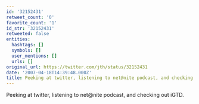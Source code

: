 ```yaml
---
id: '32152431'
retweet_count: '0'
favorite_count: '1'
id_str: '32152431'
retweeted: false
entities:
  hashtags: []
  symbols: []
  user_mentions: []
  urls: []
original_url: https://twitter.com/jth/status/32152431
date: '2007-04-18T14:39:48.000Z'
title: Peeking at twitter, listening to net@nite podcast, and checking out iGTD.
---
```


Peeking at twitter, listening to net@nite podcast, and checking out iGTD.